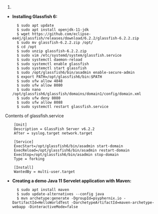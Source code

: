 1.

- **Installing Glassfish 6:**

        $ sudo apt update
        $ sudo apt install openjdk-11-jdk
        $ wget https://github.com/eclipse-ee4j/glassfish/releases/download/6.2.2/glassfish-6.2.2.zip
        $ sudo mv glassfish-6.2.2.zip /opt/
        $ cd /opt
        $ sudo unzip glassfish-6.2.2.zip
        $ sudo vim /etc/systemd/system/glassfish.service
        $ sudo systemctl daemon-reload
        $ sudo systemctl enable glassfish
        $ sudo systemctl start glassfish
        $ sudo /opt/glassfish6/bin/asadmin enable-secure-admin
        $ export PATH=/opt/glassfish6/bin:$PATH
        $ sudo ufw allow 4848
        $ sudo ufw allow 8080
        $ sudo nano /opt/glassfish6/glassfish/domains/domain1/config/domain.xml
        $ sudo ufw deny 8080
        $ sudo ufw allow 8088
        $ sudo systemctl restart glassfish.service
    
Contents of glassfish.service

        [Unit]
        Description = GlassFish Server v6.2.2
        After = syslog.target network.target

        [Service]
        ExecStart=/opt/glassfish6/bin/asadmin start-domain
        ExecReload=/opt/glassfish6/bin/asadmin restart-domain
        ExecStop=/opt/glassfish6/bin/asadmin stop-domain
        Type = forking

        [Install]
        WantedBy = multi-user.target
    
- **Creating a demo Java 11 Servelet application with Maven:**

        $ sudo apt install maven
        $ sudo update-alternatives --config java
        $ mvn archetype:generate -DgroupId=psyphernix.io -DartifactId=HelloWorldTest -DarchetypeArtifactId=maven-archetype-webapp -DinteractiveMode=false
